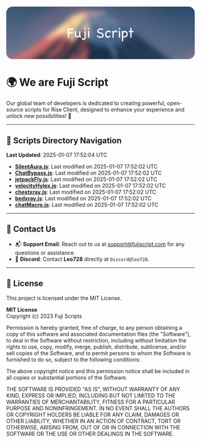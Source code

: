 ![Banner](.github/b.webp)

# 🌍 **We are Fuji Script**

Our global team of developers is dedicated to creating powerful, open-source scripts for Rise Client, designed to enhance your experience and unlock new possibilities! 🌟

---
<!-- SCRIPTS_NAVIGATION_START -->
## 📂 **Scripts Directory Navigation**

**Last Updated**: 2025-01-07 17:52:04 UTC

- **[SilentAura.js](scripts/SilentAura.js)**: Last modified on 2025-01-07 17:52:02 UTC
- **[ChatBypass.js](scripts/ChatBypass.js)**: Last modified on 2025-01-07 17:52:02 UTC
- **[jetpackFly.js](scripts/jetpackFly.js)**: Last modified on 2025-01-07 17:52:02 UTC
- **[velocityHylex.js](scripts/velocityHylex.js)**: Last modified on 2025-01-07 17:52:02 UTC
- **[chestxray.js](scripts/chestxray.js)**: Last modified on 2025-01-07 17:52:02 UTC
- **[bedxray.js](scripts/bedxray.js)**: Last modified on 2025-01-07 17:52:02 UTC
- **[chatMacro.js](scripts/chatMacro.js)**: Last modified on 2025-01-07 17:52:02 UTC

<!-- SCRIPTS_NAVIGATION_END -->

---

## 💬 **Contact Us**  
- 📬 **Support Email**: Reach out to us at [support@fujiscript.com](mailto:support@fujiscript.com) for any questions or assistance.  
- 💬 **Discord**: Contact **Leo728** directly at `Discord@leo728`.

---

## 📜 **License**

This project is licensed under the MIT License.  

**MIT License**  
Copyright (c) 2023 Fuji Scripts  

Permission is hereby granted, free of charge, to any person obtaining a copy of this software and associated documentation files (the "Software"), to deal in the Software without restriction, including without limitation the rights to use, copy, modify, merge, publish, distribute, sublicense, and/or sell copies of the Software, and to permit persons to whom the Software is furnished to do so, subject to the following conditions:  

The above copyright notice and this permission notice shall be included in all copies or substantial portions of the Software.  

THE SOFTWARE IS PROVIDED "AS IS", WITHOUT WARRANTY OF ANY KIND, EXPRESS OR IMPLIED, INCLUDING BUT NOT LIMITED TO THE WARRANTIES OF MERCHANTABILITY, FITNESS FOR A PARTICULAR PURPOSE AND NONINFRINGEMENT. IN NO EVENT SHALL THE AUTHORS OR COPYRIGHT HOLDERS BE LIABLE FOR ANY CLAIM, DAMAGES OR OTHER LIABILITY, WHETHER IN AN ACTION OF CONTRACT, TORT OR OTHERWISE, ARISING FROM, OUT OF OR IN CONNECTION WITH THE SOFTWARE OR THE USE OR OTHER DEALINGS IN THE SOFTWARE.  
